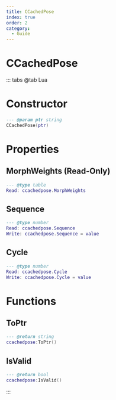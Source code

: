 ```yaml
---
title: CCachedPose
index: true
order: 2
category:
  - Guide
---
```


# CCachedPose

::: tabs
@tab Lua
# Constructor
```lua
--- @param ptr string
CCachedPose(ptr)
```
# Properties
## MorphWeights (Read-Only)
```lua
--- @type table
Read: ccachedpose.MorphWeights
```
## Sequence 
```lua
--- @type number
Read: ccachedpose.Sequence
Write: ccachedpose.Sequence = value
```
## Cycle 
```lua
--- @type number
Read: ccachedpose.Cycle
Write: ccachedpose.Cycle = value
```
# Functions
## ToPtr
```lua
--- @return string
ccachedpose:ToPtr()
```
## IsValid
```lua
--- @return bool
ccachedpose:IsValid()
```

:::